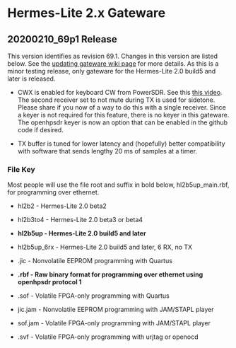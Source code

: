 Hermes-Lite 2.x Gateware
========================

## 20200210_69p1 Release

 This version identifies as revision 69.1. Changes in this version are listed below. See the [updating gateware wiki page](https://github.com/softerhardware/Hermes-Lite2/wiki/Updating-Gateware) for more details. As this is a minor testing release, only gateware for the Hermes-Lite 2.0 build5 and later is released.

 * CWX is enabled for keyboard CW from PowerSDR. See this [this video](https://youtu.be/SyYBzUeinmw). The second receiver set to not mute during TX is used for sidetone. Please share if you now of a way to do this with a single receiver. Since a keyer is not required for this feature, there is no keyer in this gateware. The openhpsdr keyer is now an option that can be enabled in the github code if desired.

 * TX buffer is tuned for lower latency and (hopefully) better compatibility with software that sends lengthy 20 ms of samples at a timer.

### File Key

Most people will use the file root and suffix in bold below, hl2b5up_main.rbf, for programming over ethernet.

* hl2b2 - Hermes-Lite 2.0 beta2
* hl2b3to4 - Hermes-Lite 2.0 beta3 or beta4
* **hl2b5up - Hermes-Lite 2.0 build5 and later**
* hl2b5up_6rx - Hermes-Lite 2.0 build5 and later, 6 RX, no TX

* .jic - Nonvolatile EEPROM programming with Quartus
* **.rbf - Raw binary format for programming over ethernet using openhpsdr protocol 1**
* .sof - Volatile FPGA-only programming with Quartus
* jic.jam - Nonvolatile EEPROM programming with JAM/STAPL player
* sof.jam - Volatile FPGA-only programming with JAM/STAPL player
* .svf - Volatile FPGA-only programming with urjtag or openocd 





